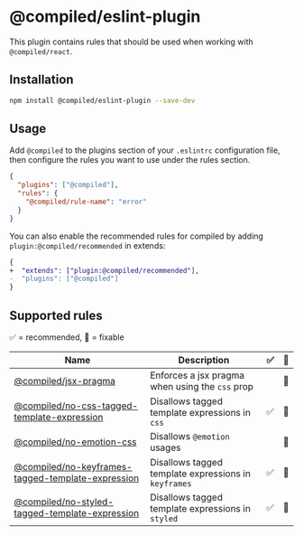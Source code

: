 # @compiled/eslint-plugin

This plugin contains rules that should be used when working with `@compiled/react`.

## Installation

```sh
npm install @compiled/eslint-plugin --save-dev
```

## Usage

Add `@compiled` to the plugins section of your `.eslintrc` configuration file, then configure the rules you want to use under the rules section.

```json
{
  "plugins": ["@compiled"],
  "rules": {
    "@compiled/rule-name": "error"
  }
}
```

You can also enable the recommended rules for compiled by adding `plugin:@compiled/recommended` in extends:

```diff
{
+  "extends": ["plugin:@compiled/recommended"],
-  "plugins": ["@compiled"]
}
```

## Supported rules

:white_check_mark: = recommended, :wrench: = fixable

| Name                                                                                                     | Description                                          | :white_check_mark: | :wrench: |
| -------------------------------------------------------------------------------------------------------- | ---------------------------------------------------- | ------------------ | -------- |
| [@compiled/jsx-pragma](./src/rules/jsx-pragma)                                                           | Enforces a jsx pragma when using the `css` prop      |                    | :wrench: |
| [@compiled/no-css-tagged-template-expression](./src/rules/no-css-tagged-template-expression)             | Disallows tagged template expressions in `css`       | :white_check_mark: | :wrench: |
| [@compiled/no-emotion-css](./src/rules/no-emotion-css)                                                   | Disallows `@emotion` usages                          |                    | :wrench: |
| [@compiled/no-keyframes-tagged-template-expression](./src/rules/no-keyframes-tagged-template-expression) | Disallows tagged template expressions in `keyframes` | :white_check_mark: | :wrench: |
| [@compiled/no-styled-tagged-template-expression](./src/rules/no-styled-tagged-template-expression)       | Disallows tagged template expressions in `styled`    | :white_check_mark: | :wrench: |

